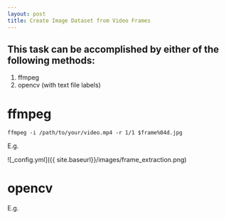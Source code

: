 ```yaml
---
layout: post
title: Create Image Dataset from Video Frames
---
```





## This task can be accomplished by either of the following methods:

1. ffmpeg
2. opencv (with text file labels)

# ffmpeg

    ffmpeg -i /path/to/your/video.mp4 -r 1/1 $frame%04d.jpg     

E.g.

<code data-gist-id="0e25b678a9bc06735255"></code>

![_config.yml]({{ site.baseurl}}/images/frame_extraction.png)


# opencv


E.g.

<code data-gist-id="7422790021035015eb0c"></code> 
